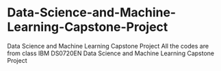 # Data-Science-and-Machine-Learning-Capstone-Project
Data Science and Machine Learning Capstone Project
All the codes are from class 
IBM DS0720EN
Data Science and Machine Learning Capstone Project
